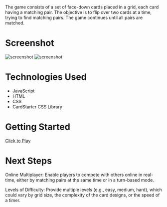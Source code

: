 # <Concentration game>
The game consists of a set of face-down cards placed in a grid, each card having a matching pair. 
The objective is to flip over two cards at a time, trying to find matching pairs. 
The game continues until all pairs are matched.

# Screenshot


<img src="https://i.imgur.com/fqm6xsO.png" alt="screenshot">
<img src="https://i.imgur.com/fqm6xsO.png" alt="screenshot">


# Technologies Used

- JavaScript
- HTML
- CSS
- CardStarter CSS Library

# Getting Started
[Click to Play](https://alisakibou685.github.io/Project-1-Concentration-game/)

# Next Steps
Online Multiplayer: Enable players to compete with others online in real-time, either by matching pairs at the same time or in a turn-based mode.

Levels of Difficulty: Provide multiple levels (e.g., easy, medium, hard), which could vary by grid size, the complexity of the card designs, or the speed of a timer.

